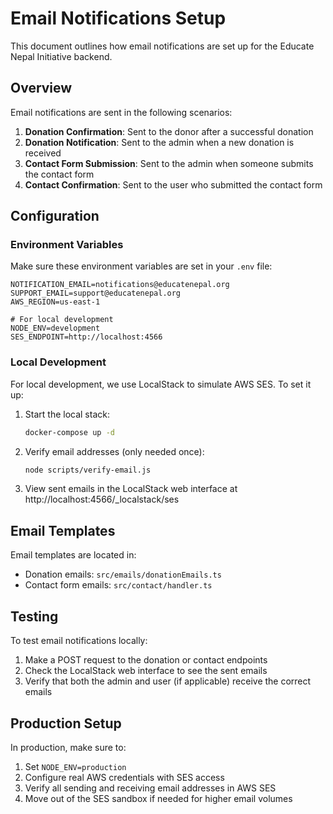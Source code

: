 # Email Notifications Setup

This document outlines how email notifications are set up for the Educate Nepal Initiative backend.

## Overview

Email notifications are sent in the following scenarios:

1. **Donation Confirmation**: Sent to the donor after a successful donation
2. **Donation Notification**: Sent to the admin when a new donation is received
3. **Contact Form Submission**: Sent to the admin when someone submits the contact form
4. **Contact Confirmation**: Sent to the user who submitted the contact form

## Configuration

### Environment Variables

Make sure these environment variables are set in your `.env` file:

```
NOTIFICATION_EMAIL=notifications@educatenepal.org
SUPPORT_EMAIL=support@educatenepal.org
AWS_REGION=us-east-1

# For local development
NODE_ENV=development
SES_ENDPOINT=http://localhost:4566
```

### Local Development

For local development, we use LocalStack to simulate AWS SES. To set it up:

1. Start the local stack:
   ```bash
   docker-compose up -d
   ```

2. Verify email addresses (only needed once):
   ```bash
   node scripts/verify-email.js
   ```

3. View sent emails in the LocalStack web interface at http://localhost:4566/_localstack/ses

## Email Templates

Email templates are located in:
- Donation emails: `src/emails/donationEmails.ts`
- Contact form emails: `src/contact/handler.ts`

## Testing

To test email notifications locally:

1. Make a POST request to the donation or contact endpoints
2. Check the LocalStack web interface to see the sent emails
3. Verify that both the admin and user (if applicable) receive the correct emails

## Production Setup

In production, make sure to:

1. Set `NODE_ENV=production`
2. Configure real AWS credentials with SES access
3. Verify all sending and receiving email addresses in AWS SES
4. Move out of the SES sandbox if needed for higher email volumes
